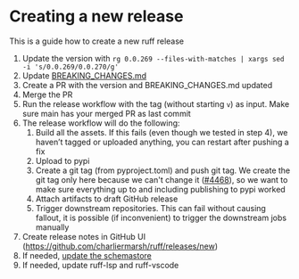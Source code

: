 # Creating a new release

This is a guide how to create a new ruff release

1. Update the version with `rg 0.0.269 --files-with-matches | xargs sed -i 's/0.0.269/0.0.270/g'`
1. Update [BREAKING_CHANGES.md](BREAKING_CHANGES.md)
1. Create a PR with the version and BREAKING_CHANGES.md updated
1. Merge the PR
1. Run the release workflow with the tag (without starting `v`) as input. Make sure main has your merged PR as last commit
1. The release workflow will do the following:
   1. Build all the assets. If this fails (even though we tested in step 4), we haven’t tagged or uploaded anything, you can restart after pushing a fix
   1. Upload to pypi
   1. Create a git tag (from pyproject.toml) and push git tag. We create the git tag only here because we can't change it ([#4468](https://github.com/charliermarsh/ruff/issues/4468)), so we want to make sure everything up to and including publishing to pypi worked
   1. Attach artifacts to draft GitHub release
   1. Trigger downstream repositories. This can fail without causing fallout, it is possible (if inconvenient) to trigger the downstream jobs manually
1. Create release notes in GitHub UI (<https://github.com/charliermarsh/ruff/releases/new>)
1. If needed, [update the schemastore](https://github.com/charliermarsh/ruff/blob/main/scripts/update_schemastore.py)
1. If needed, update ruff-lsp and ruff-vscode
